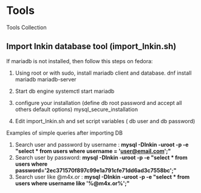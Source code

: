 # Tools
Tools Collection

## Import lnkin database tool (import_lnkin.sh)

If mariadb is not installed, then follow this steps on fedora:

1) Using root or with sudo, install mariadb client and database.
  dnf install mariadb mariadb-server
  
2) Start db engine
  systemctl start mariadb
  
3) configure your installation (define db root password and accept all others default options)
  mysql_secure_installation
  
4) Edit import_lnkin.sh and set script variables ( db user and db password)


Examples of simple queries after importing DB

1. Search user and password by username : 
   **mysql -Dlnkin -uroot -p -e "select * from users where username = 'user@email.com';"**
2. Search user by password:
   **mysql -Dlnkin -uroot -p -e "select * from users where password='2ec371570f897c99e1a791cfe71dd6ad3c7558bc';"**
3. Search user like @m4x.or :
   **mysql -Dlnkin -uroot -p -e "select * from users where username like '%@m4x.or%';"**
